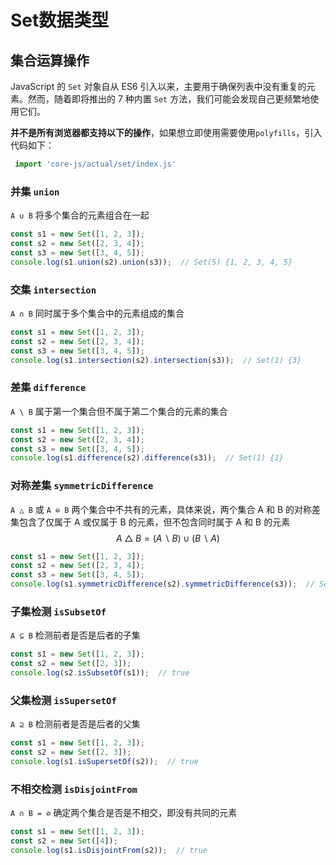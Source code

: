 # Set数据类型

## 集合运算操作

JavaScript 的 `Set` 对象自从 ES6 引入以来，主要用于确保列表中没有重复的元素。然而，随着即将推出的 7 种内置 `Set` 方法，我们可能会发现自己更频繁地使用它们。

**并不是所有浏览器都支持以下的操作**，如果想立即使用需要使用`polyfills`，引入代码如下：

```js
 import 'core-js/actual/set/index.js'
```

### 并集 **`union`** 

`A ∪ B`  将多个集合的元素组合在一起

```js
const s1 = new Set([1, 2, 3]);
const s2 = new Set([2, 3, 4]);
const s3 = new Set([3, 4, 5]);
console.log(s1.union(s2).union(s3));  // Set(5) {1, 2, 3, 4, 5}
```

### 交集 **`intersection`** 

`A ∩ B` 同时属于多个集合中的元素组成的集合

```js
const s1 = new Set([1, 2, 3]);
const s2 = new Set([2, 3, 4]);
const s3 = new Set([3, 4, 5]);
console.log(s1.intersection(s2).intersection(s3));  // Set(1) {3}
```

### 差集 `difference`

`A \ B` 属于第一个集合但不属于第二个集合的元素的集合

```js
const s1 = new Set([1, 2, 3]);
const s2 = new Set([2, 3, 4]);
const s3 = new Set([3, 4, 5]);
console.log(s1.difference(s2).difference(s3));  // Set(1) {1}
```

### 对称差集 `symmetricDifference`

`A △ B` 或 `A ⊖ B` 两个集合中不共有的元素，具体来说，两个集合 A 和 B 的对称差集包含了仅属于 A 或仅属于 B 的元素，但不包含同时属于 A 和 B 的元素
$$
A△B=(A∖B)∪(B∖A)
$$

```js
const s1 = new Set([1, 2, 3]);
const s2 = new Set([2, 3, 4]);
const s3 = new Set([3, 4, 5]);
console.log(s1.symmetricDifference(s2).symmetricDifference(s3));  // Set(3) {1, 3, 5}
```

### 子集检测 `isSubsetOf`

`A ⊆ B`  检测前者是否是后者的子集

```js
const s1 = new Set([1, 2, 3]);
const s2 = new Set([2, 3]);
console.log(s2.isSubsetOf(s1));  // true
```

### 父集检测 `isSupersetOf`

`A ⊇ B`  检测前者是否是后者的父集

```js
const s1 = new Set([1, 2, 3]);
const s2 = new Set([2, 3]);
console.log(s1.isSupersetOf(s2));  // true
```

### 不相交检测 `isDisjointFrom`

`A ∩ B = ∅`  确定两个集合是否是不相交，即没有共同的元素

```js
const s1 = new Set([1, 2, 3]);
const s2 = new Set([4]);
console.log(s1.isDisjointFrom(s2));  // true
```

















